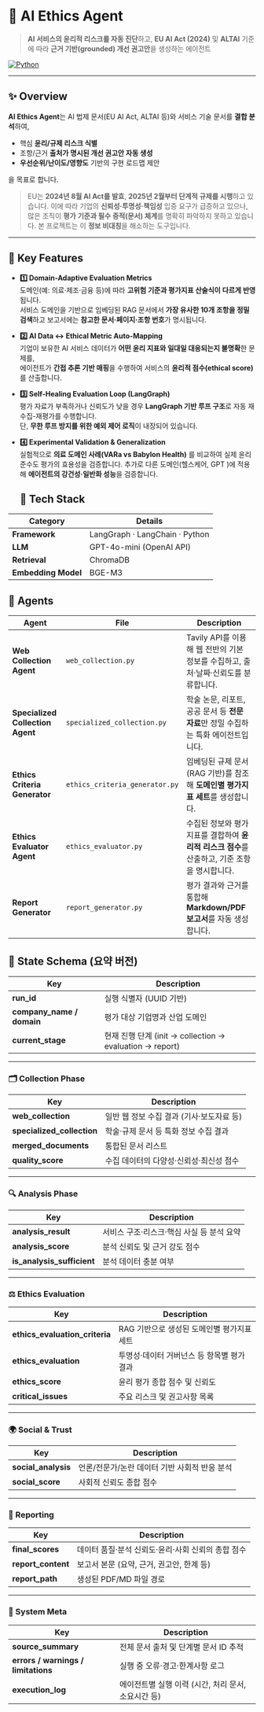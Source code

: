 # 🧭 AI Ethics Agent

> **AI 서비스의 윤리적 리스크를 자동 진단**하고, **EU AI Act (2024)** 및 **ALTAI** 기준에 따라 **근거 기반(grounded) 개선 권고안**을 생성하는 에이전트

[![Python](https://img.shields.io/badge/python-3.10%2B-blue.svg)](#)

---

## ✨ Overview

**AI Ethics Agent**는 AI 법제 문서(EU AI Act, ALTAI 등)와 서비스 기술 문서를 **결합 분석**하여,
- 핵심 **윤리/규제 리스크 식별**
- 조항/근거 **출처가 명시된 개선 권고안 자동 생성**
- **우선순위/난이도/영향도** 기반의 구현 로드맵 제안

을 목표로 합니다.

> EU는 **2024년 8월 AI Act를 발효**, **2025년 2월부터 단계적 규제를 시행**하고 있습니다. 이에 따라 기업의 **신뢰성·투명성·책임성** 입증 요구가 급증하고 있으나, 많은 조직이 **평가 기준과 필수 증적(문서) 체계**를 명확히 파악하지 못하고 있습니다. 본 프로젝트는 이 **정보 비대칭**을 해소하는 도구입니다.

---

## 🧩 Key Features

- **1️⃣ Domain-Adaptive Evaluation Metrics**  
  도메인(예: 의료·제조·금융 등)에 따라 **고위험 기준과 평가지표 산술식이 다르게 반영**됩니다.  
  서비스 도메인을 기반으로 임베딩된 RAG 문서에서 **가장 유사한 10개 조항을 정밀 검색**하고 보고서에는 **참고한 문서·페이지·조항 번호**가 명시됩니다.

- **2️⃣ AI Data ↔ Ethical Metric Auto-Mapping**  
  기업이 보유한 AI 서비스 데이터가 **어떤 윤리 지표와 일대일 대응되는지 불명확**한 문제를,  
  에이전트가 **간접 추론 기반 매핑**을 수행하여 서비스의 **윤리적 점수(ethical score)** 를 산출합니다.

- **3️⃣ Self-Healing Evaluation Loop (LangGraph)**  
  평가 자료가 부족하거나 신뢰도가 낮을 경우 **LangGraph 기반 루프 구조**로 자동 재수집-재평가를 수행합니다.  
  단, **무한 루프 방지를 위한 예외 제어 로직**이 내장되어 있습니다.

- **4️⃣ Experimental Validation & Generalization**  
  실험적으로 **의료 도메인 사례(VARa vs Babylon Health)** 를 비교하여 실제 윤리 준수도 평가의 효용성을 검증합니다.
  추가로 다른 도메인(헬스케어, GPT )에 적용해 **에이전트의 강건성·일반화 성능**을 검증합니다.

  ## 🧰 Tech Stack

| Category   | Details                                  |
|-------------|------------------------------------------|
| **Framework** | LangGraph · LangChain · Python |
| **LLM** | GPT-4o-mini (OpenAI API) |
| **Retrieval** | ChromaDB |
| **Embedding Model** | BGE-M3 |


## 🤖 Agents

| Agent | File | Description |
|--------|------|-------------|
| **Web Collection Agent** | `web_collection.py` | Tavily API를 이용해 웹 전반의 기본 정보를 수집하고, 출처·날짜·신뢰도를 분류합니다. |
| **Specialized Collection Agent** | `specialized_collection.py` | 학술 논문, 리포트, 공공 문서 등 **전문 자료**만 정밀 수집하는 특화 에이전트입니다. |
| **Ethics Criteria Generator** | `ethics_criteria_generator.py` | 임베딩된 규제 문서(RAG 기반)를 참조해 **도메인별 평가지표 세트**를 생성합니다. |
| **Ethics Evaluator Agent** | `ethics_evaluator.py` | 수집된 정보와 평가지표를 결합하여 **윤리적 리스크 점수**를 산출하고, 기준 조항을 명시합니다. |
| **Report Generator** | `report_generator.py` | 평가 결과와 근거를 통합해 **Markdown/PDF 보고서**를 자동 생성합니다. |

## 🧩 State Schema (요약 버전)

| Key | Description |
|------|--------------|
| **run_id** | 실행 식별자 (UUID 기반) |
| **company_name / domain** | 평가 대상 기업명과 산업 도메인 |
| **current_stage** | 현재 진행 단계 (init → collection → evaluation → report) |

---

### 🗂️ Collection Phase
| Key | Description |
|------|--------------|
| **web_collection** | 일반 웹 정보 수집 결과 (기사·보도자료 등) |
| **specialized_collection** | 학술·규제 문서 등 특화 정보 수집 결과 |
| **merged_documents** | 통합된 문서 리스트 |
| **quality_score** | 수집 데이터의 다양성·신뢰성·최신성 점수 |

---

### 🔍 Analysis Phase
| Key | Description |
|------|--------------|
| **analysis_result** | 서비스 구조·리스크·핵심 사실 등 분석 요약 |
| **analysis_score** | 분석 신뢰도 및 근거 강도 점수 |
| **is_analysis_sufficient** | 분석 데이터 충분 여부 |

---

### ⚖️ Ethics Evaluation
| Key | Description |
|------|--------------|
| **ethics_evaluation_criteria** | RAG 기반으로 생성된 도메인별 평가지표 세트 |
| **ethics_evaluation** | 투명성·데이터 거버넌스 등 항목별 평가 결과 |
| **ethics_score** | 윤리 평가 종합 점수 및 신뢰도 |
| **critical_issues** | 주요 리스크 및 권고사항 목록 |

---

### 🌍 Social & Trust
| Key | Description |
|------|--------------|
| **social_analysis** | 언론/전문가/논란 데이터 기반 사회적 반응 분석 |
| **social_score** | 사회적 신뢰도 종합 점수 |

---

### 🧾 Reporting
| Key | Description |
|------|--------------|
| **final_scores** | 데이터 품질·분석 신뢰도·윤리·사회 신뢰의 총합 점수 |
| **report_content** | 보고서 본문 (요약, 근거, 권고안, 한계 등) |
| **report_path** | 생성된 PDF/MD 파일 경로 |

---

### 🧠 System Meta
| Key | Description |
|------|--------------|
| **source_summary** | 전체 문서 출처 및 단계별 문서 ID 추적 |
| **errors / warnings / limitations** | 실행 중 오류·경고·한계사항 로그 |
| **execution_log** | 에이전트별 실행 이력 (시간, 처리 문서, 소요시간 등) |
